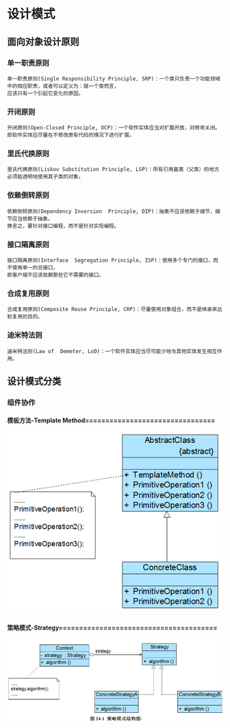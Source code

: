 # 设计模式
## 面向对象设计原则
### 单一职责原则
    单一职责原则(Single Responsibility Principle, SRP)：一个类只负责一个功能领域中的相应职责，或者可以定义为：就一个类而言，
    应该只有一个引起它变化的原因。
### 开闭原则
    开闭原则(Open-Closed Principle, OCP)：一个软件实体应当对扩展开放，对修改关闭。
    即软件实体应尽量在不修改原有代码的情况下进行扩展。
### 里氏代换原则
    里氏代换原则(Liskov Substitution Principle, LSP)：所有引用基类（父类）的地方必须能透明地使用其子类的对象。
### 依赖倒转原则
    依赖倒转原则(Dependency Inversion  Principle, DIP)：抽象不应该依赖于细节，细节应当依赖于抽象。
    换言之，要针对接口编程，而不是针对实现编程。
### 接口隔离原则
    接口隔离原则(Interface  Segregation Principle, ISP)：使用多个专门的接口，而不使用单一的总接口，
    即客户端不应该依赖那些它不需要的接口。
### 合成复用原则
    合成复用原则(Composite Reuse Principle, CRP)：尽量使用对象组合，而不是继承来达到复用的目的。
### 迪米特法则
    迪米特法则(Law of  Demeter, LoD)：一个软件实体应当尽可能少地与其他实体发生相互作用。

## 设计模式分类
### 组件协作
#### 模板方法-Template Method================================

 ![image](https://github.com/luguifang/notes/blob/main/Refactor/image/Template%20Method%20Pattern.png)
 
#### 策略模式-Strategy=======================================

 ![image](https://github.com/luguifang/notes/blob/main/Refactor/image/Strategy%20Pattern.png)
    

